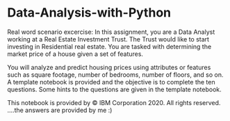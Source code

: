 # Data-Analysis-with-Python
Real word scenario excercise:
In this assignment, you are a Data Analyst working at a Real Estate Investment Trust. The Trust would like to start investing in Residential real estate. You are tasked with determining the market price of a house given a set of features. 

You will analyze and predict housing prices using attributes or features such as square footage, number of bedrooms, number of floors, and so on. 
A template notebook is provided and the objective is to complete the ten questions. Some hints to the questions are given in the template notebook.

This notebook is provided by © IBM Corporation 2020. All rights reserved.
....the answers are provided by me :)
